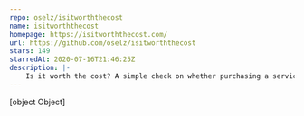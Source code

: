 ```yaml
---
repo: oselz/isitworththecost
name: isitworththecost
homepage: https://isitworththecost.com/
url: https://github.com/oselz/isitworththecost
stars: 149
starredAt: 2020-07-16T21:46:25Z
description: |-
    Is it worth the cost? A simple check on whether purchasing a service is worth the cost.
---
```


[object Object]
